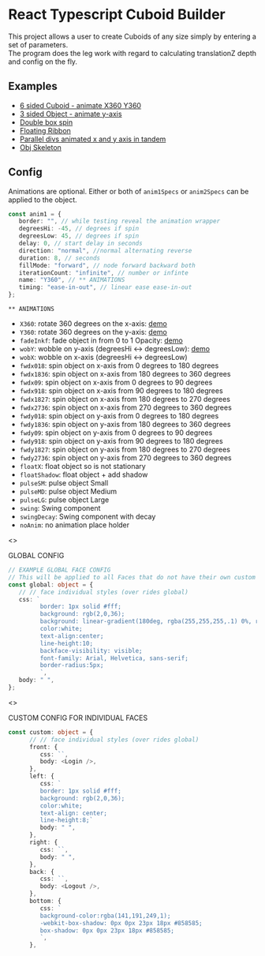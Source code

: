 # React Typescript Cuboid Builder

This project allows a user to create Cuboids of any size simply by entering a set of parameters.  
The program does the leg work with regard to calculating translationZ depth and config on the fly.

## Examples

-  [6 sided Cuboid - animate X360 Y360](https://codesandbox.io/s/anim-3d-obj-all-sides-simple-bf67yg-tzr2v6)
-  [3 sided Object - animate y-axis](https://codesandbox.io/s/anim-3d-obj-3-sides-wobble-y-axis-wglkms)
-  [Double box spin](https://codesandbox.io/s/react-anim-3d-double-box-spin-vbdhg2)
-  [Floating Ribbon](https://codesandbox.io/s/cocky-butterfly-ygwkps)
-  [Parallel divs animated x and y axis in tandem](https://codesandbox.io/s/anim-3d-obj-2-sides-simple-4057y7)
-  [Obj Skeleton](https://codesandbox.io/s/anim-3d-obj-skeleton-5dlk70)

## Config

Animations are optional. Either or both of `anim1Specs` or `anim2Specs` can be applied to the object.

```typescript
const anim1 = {
   border: "", // while testing reveal the animation wrapper
   degreesHi: -45, // degrees if spin
   degreesLow: 45, // degrees if spin
   delay: 0, // start delay in seconds
   direction: "normal", //normal alternating reverse
   duration: 8, // seconds
   fillMode: "forward", // node forward backward both
   iterationCount: "infinite", // number or infinte
   name: "Y360", // ** ANIMATIONS
   timing: "ease-in-out", // linear ease ease-in-out
};
```

`** ANIMATIONS`

-  `X360`: rotate 360 degrees on the x-axis: [demo](https://codesandbox.io/s/anim-3d-obj-x360-7kiuhw)
-  `Y360`: rotate 360 degrees on the y-axis: [demo](https://codesandbox.io/s/anim-3d-obj-y360-16lzeb)
-  `fadeInkf`: fade object in from 0 to 1 Opacity: [demo](https://codesandbox.io/s/anim-3d-obj-fadeinkf-1fozww)
-  `wobY`: wobble on y-axis (degreesHi <-> degreesLow): [demo](https://codesandbox.io/s/anim-3d-obj-woby-tkoxms?file=/src/App.tsx)
-  `wobX`: wobble on x-axis (degreesHi <-> degreesLow)
-  `fwdx018`: spin object on x-axis from 0 degrees to 180 degrees
-  `fwdx1836`: spin object on x-axis from 180 degrees to 360 degrees
-  `fwdx09`: spin object on x-axis from 0 degrees to 90 degrees
-  `fwdx918`: spin object on x-axis from 90 degrees to 180 degrees
-  `fwdx1827`: spin object on x-axis from 180 degrees to 270 degrees
-  `fwdx2736`: spin object on x-axis from 270 degrees to 360 degrees
-  `fwdy018`: spin object on y-axis from 0 degrees to 180 degrees
-  `fwdy1836`: spin object on y-axis from 180 degrees to 360 degrees
-  `fwdy09`: spin object on y-axis from 0 degrees to 90 degrees
-  `fwdy918`: spin object on y-axis from 90 degrees to 180 degrees
-  `fwdy1827`: spin object on y-axis from 180 degrees to 270 degrees
-  `fwdy2736`: spin object on y-axis from 270 degrees to 360 degrees
-  `floatX`: float object so is not stationary
-  `floatShadow`: float object + add shadow
-  `pulseSM`: pulse object Small
-  `pulseMD`: pulse object Medium
-  `pulseLG`: pulse object Large
-  `swing`: Swing component
-  `swingDecay`: Swing component with decay
-  `noAnim`: no animation place holder

<>

GLOBAL CONFIG

```typescript
// EXAMPLE GLOBAL FACE CONFIG
// This will be applied to all Faces that do not have their own custom config
const global: object = {
   // // face individual styles (over rides global)
   css: `
         border: 1px solid #fff;
         background: rgb(2,0,36);
         background: linear-gradient(180deg, rgba(255,255,255,.1) 0%, rgba(141,191,249,.7) 100%);
         color:white;
         text-align:center;
         line-height:10;
         backface-visibility: visible;
         font-family: Arial, Helvetica, sans-serif;
         border-radius:5px;
         `,
   body: " ",
};
```

<>

CUSTOM CONFIG FOR INDIVIDUAL FACES

```typescript
const custom: object = {
      // // face individual styles (over rides global)
      front: {
         css: ``,
         body: <Login />,
      },
      left: {
         css: `
         border: 1px solid #fff;
         background: rgb(2,0,36);
         color:white;
         text-align: center;
         line-height:8;`
         body: " ",
      },
      right: {
         css: ``,
         body: " ",
      },
      back: {
         css: ``,
         body: <Logout />,
      },
      bottom: {
         css: `
         background-color:rgba(141,191,249,1);
         -webkit-box-shadow: 0px 0px 23px 18px #858585;
         box-shadow: 0px 0px 23px 18px #858585;
         `,
      },
```

